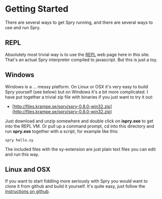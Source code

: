 # Getting Started
There are several ways to get Spry running, and there are several ways to use and run Spry.

## REPL
Absolutely most trivial way is to use the [REPL](repl.md) web page here in this site. That's an actual Spry interpreter compiled to javascript. But this is just a toy.

## Windows
Windows is a ... messy platform. On Linux or OSX it's very easy to build Spry yourself (see below) but on Windows it's a bit more complicated. I have put together a trivial zip file with binaries if you just want to try it out:

* [http://files.krampe.se/spry/spry-0.8.0-win32.zip](http://files.krampe.se/spry/spry-0.8.0-win32.zip)

Just download and unzip somewhere and double click on **ispry.exe** to get into the REPL VM. Or pull up a command prompt, cd into this directory and run **spry.exe** together with a script, for example like this:

    spry hello.sy

The included files with the sy-extension are just plain text files you can edit and run this way.

## Linux and OSX
If you want to start fiddling more seriously with Spry you would want to clone it from github and build it yourself. It's quite easy, just follow the [instructions on github](https://github.com/gokr/spry#installation).
